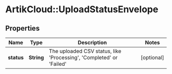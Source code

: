 # ArtikCloud::UploadStatusEnvelope

## Properties
Name | Type | Description | Notes
------------ | ------------- | ------------- | -------------
**status** | **String** | The uploaded CSV status, like &#39;Processing&#39;, &#39;Completed&#39; or &#39;Failed&#39; | [optional] 


